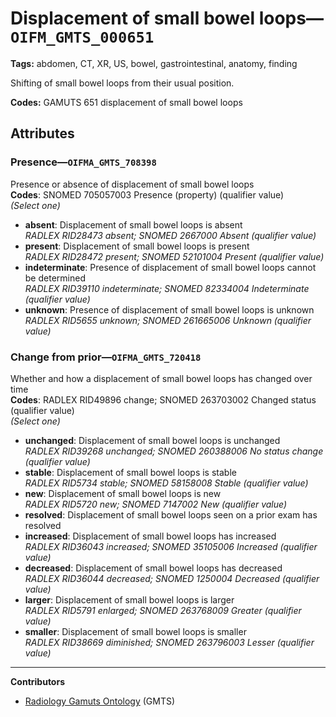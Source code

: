 # Displacement of small bowel loops—`OIFM_GMTS_000651`

**Tags:** abdomen, CT, XR, US, bowel, gastrointestinal, anatomy, finding

Shifting of small bowel loops from their usual position.

**Codes:** GAMUTS 651 displacement of small bowel loops

## Attributes

### Presence—`OIFMA_GMTS_708398`

Presence or absence of displacement of small bowel loops  
**Codes**: SNOMED 705057003 Presence (property) (qualifier value)  
*(Select one)*

- **absent**: Displacement of small bowel loops is absent  
_RADLEX RID28473 absent; SNOMED 2667000 Absent (qualifier value)_
- **present**: Displacement of small bowel loops is present  
_RADLEX RID28472 present; SNOMED 52101004 Present (qualifier value)_
- **indeterminate**: Presence of displacement of small bowel loops cannot be determined  
_RADLEX RID39110 indeterminate; SNOMED 82334004 Indeterminate (qualifier value)_
- **unknown**: Presence of displacement of small bowel loops is unknown  
_RADLEX RID5655 unknown; SNOMED 261665006 Unknown (qualifier value)_

### Change from prior—`OIFMA_GMTS_720418`

Whether and how a displacement of small bowel loops has changed over time  
**Codes**: RADLEX RID49896 change; SNOMED 263703002 Changed status (qualifier value)  
*(Select one)*

- **unchanged**: Displacement of small bowel loops is unchanged  
_RADLEX RID39268 unchanged; SNOMED 260388006 No status change (qualifier value)_
- **stable**: Displacement of small bowel loops is stable  
_RADLEX RID5734 stable; SNOMED 58158008 Stable (qualifier value)_
- **new**: Displacement of small bowel loops is new  
_RADLEX RID5720 new; SNOMED 7147002 New (qualifier value)_
- **resolved**: Displacement of small bowel loops seen on a prior exam has resolved  
- **increased**: Displacement of small bowel loops has increased  
_RADLEX RID36043 increased; SNOMED 35105006 Increased (qualifier value)_
- **decreased**: Displacement of small bowel loops has decreased  
_RADLEX RID36044 decreased; SNOMED 1250004 Decreased (qualifier value)_
- **larger**: Displacement of small bowel loops is larger  
_RADLEX RID5791 enlarged; SNOMED 263768009 Greater (qualifier value)_
- **smaller**: Displacement of small bowel loops is smaller  
_RADLEX RID38669 diminished; SNOMED 263796003 Lesser (qualifier value)_

---

**Contributors**

- [Radiology Gamuts Ontology](https://gamuts.net/) (GMTS)